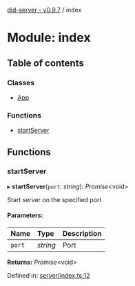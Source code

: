 [did-server - v0.9.7](../README.md) / index

# Module: index

## Table of contents

### Classes

- [App](../classes/index.app.md)

### Functions

- [startServer](index.md#startserver)

## Functions

### startServer

▸ **startServer**(`port`: *string*): *Promise*<void\>

Start server on the specified port

#### Parameters:

Name | Type | Description |
:------ | :------ | :------ |
`port` | *string* | Port    |

**Returns:** *Promise*<void\>

Defined in: [server/index.ts:12](https://github.com/Puzzlepart/did/blob/dev/server/index.ts#L12)
